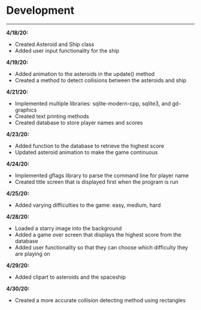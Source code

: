 # Development

---
 **4/18/20:** 
- Created Asteroid and Ship class
- Added user input functionality for the ship

 **4/19/20:** 
- Added animation to the asteroids in the update() method
- Created a method to detect collisions between the asteroids and ship

 **4/21/20:** 
 - Implemented multiple libraries: sqlite-modern-cpp, sqlite3, and gd-graphics
 - Created text printing methods
 - Created database to store player names and scores
 
 **4/23/20:** 
 - Added function to the database to retrieve the highest score
 - Updated asteroid animation to make the game continuous

 **4/24/20:** 
 - Implemented gflags library to parse the command line for player name
 - Created title screen that is displayed first when the program is run
 
 **4/25/20:** 
 - Added varying difficulties to the game: easy, medium, hard
 
 **4/28/20:** 
 - Loaded a starry image into the background
 - Added a game over screen that displays the highest score from the database
 - Added user functionality so that they can choose which difficulty they are playing on
 
  **4/29/20:** 
  - Added clipart to asteroids and the spaceship

  **4/30/20:** 
  - Created a more accurate collision detecting method using rectangles


